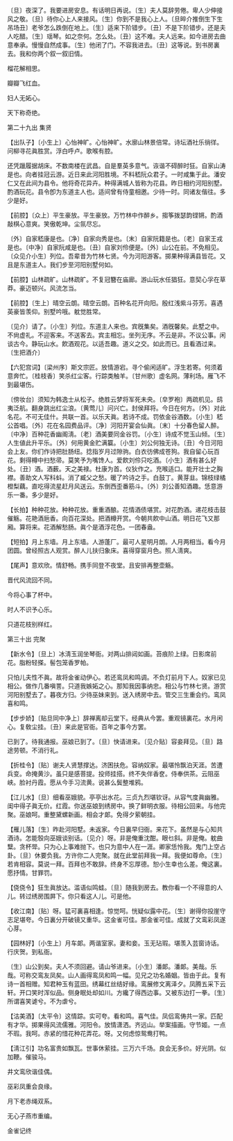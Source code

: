 <!-- { "loadSidebar": true } -->
〔旦〕夜深了。我要进房安息。有话明日再说。〔生〕夫人莫辞劳倦。卑人少伸接风之敬。〔旦〕待你心上人来接风。〔生〕你到不是我心上人。〔旦晬介推倒生下生吊场丑〕老爷怎么跌倒在地上。〔生〕适来下阶错步。〔丑〕不是下阶错步。还是夫人吃醋。〔生〕瑶琴。如之奈何。怎么处。〔丑〕这不难。夫人远来。如今进房去曲意奉承。慢慢自然成事。〔生〕他闭了门。不容我进去。〔丑〕这等说。到书房裏去。我和你两个叙一叙旧情。 

榴花解相思。

瓣瓣飞红血。

妇人无妬心。

天下称奇绝。 

第二十九出
集贤

【出队子】〔小生上〕心怡神旷。心怡神旷。水廓山林景倍常。诗坛酒社乐徜徉。问柳寻花眞胜赏。浮白呼卢。歌喉有腔。

还凭躐履据胡床。不数南楼在武昌。自是羣英多意气。诙谐不碍醉时狂。自家山涛是也。向者挂冠云游。近日来此河阳胜境。不料嵇阮众君子。一时咸集于此。潘安仁又在此间为县令。他将奇花异卉。种得满城人皆称为花县。昨日相约河阳别墅。酌酒玩花。县令卽为东道主人也。适间曾有侍童相邀。少待一时。同诸友偕往。多少是好。 

【前腔】〔众上〕平生豪放。平生豪放。万竹林中作醉乡。搊筝拨瑟韵铿锵。酌酒敲棋心意爽。笑傲乾坤。尘氛尽忘。

〔外〕自家嵇康是也。〔净〕自家向秀是也。〔末〕自家阮籍是也。〔老〕自家王戎是也。〔中净〕自家阮咸是也。〔丑〕自家刘伶便是。〔外〕山公在前。不免相见。〔众见介小生〕列位。吾辈昔为竹林七贤。今为河阳游客。掷果种得满县皆花。又且是东道主人。我们步至河阳别墅何如。 

【前腔】山林疏旷。山林疏旷。不复冠簪在庙廊。游山玩水任猖狂。意契心孚在草莽。豪迈顿兴。风流怎当。

【前腔】〔生上〕晴空云朗。晴空云朗。百种名花开向阳。殷红浅紫斗芬芳。喜遇英豪皆羡仰。别墅吟哦。躭觉胜常。

〔见介〕请了。〔小生〕列位。东道主人来也。宾旣集矣。酒旣馨矣。此墅之中。不尙虚礼。不迎客来。不送客去。宾主相忘。坐列无序。不云是非。不议公事。闲谈古今。静玩山水。飮酒观花。以适吾趣。道义之交。如此而已。且看酒过来。〔生把酒介〕 

【六犯宫词】〔梁州序〕斯文宗匠。放情游宕。寻个偷闲适旷。浮生若寄。何须着意奔忙。〔桂枝香〕笑杀红尘客。行踪类触羊。〔甘州歌〕虚名网。薄利场。雁飞不到最堪伤。

〔傍妆台〕须知为韩逸士从松子。绝胜云梦将军死未央。〔皁罗袍〕两疏机见。鸱夷泛航。翻身跳出红尘浪。〔黄莺儿〕问兴亡。封侯拜将。今日在何方。〔外〕对此名花。不可无佳什。共联一首。以乐天眞。若诗不成。罚依金谷酒数。〔小生〕嵇公首唱。〔外〕花在名园费品评。〔净〕河阳开宴会仙眞。〔末〕十分春色留人醉。〔中净〕百种花香幽阁淸。〔老〕酒美要同金谷罚。〔小生〕诗成不觉玉山倾。〔生〕人生値此升平乐。〔外〕何用黄金贮满籯。〔小生〕刘公何独无诗。〔丑〕今日河阳会上友。你们作诗把肚肠纽。捻指岁月过隙驹。白衣彷佛成苍狗。我自留心玩百花。剩得樽中扫愁帚。莫笑予为嘴馋人。爱飮刘伶只吃酒。〔小生〕酒有甚么好处。〔丑〕酒。酒薮。天之美禄。杜康为首。仪狄作之。充喉适口。能开壮士之胸襟。善助文人写科蚪。消了臧父之愁。暖了吟诗之手。白鼓丁。黄芽韭。锦枝绿橘橙梨藕。直吃得流星赶月风送云。东倒西歪番筋斗。〔外〕刘公善知酒趣。恁意游乐一番。多少是好。 

【长拍】种种花放。种种花放。重重酒酿。花情酒债堪赏。对花酌酒。递花枝击鼓催觞。花艳酒巵香。向百花深处。把酒樽开赏。今朝共飮中山酒。明日花飞又那厢。算将来。花酒解愁肠。眞个是酒浮花色。一团春盎。

【短拍】月上东墙。月上东墙。人游蓬厂。最可人星明月朗。人月两相当。看今月团圆。曾经照古人观赏。醉人儿扶归象床。喜得穿窗月色。照人淸爽。

【尾声】意欢欣。情舒畅。携手同登不夜堂。且安排再整壶觞。

晋代风流回不同。

今将心事了杯中。

时人不识予心乐。

只道花枝别样红。 

第三十出
完聚

【新水令】〔旦上〕冰淸玉润坐琴衙。对两山排闼如画。苔痕阶上绿。日影席前花。脂粉轻搽。髻包笼香罗帕。

只怕儿夫性不眞。故将金雀动伊心。若还鸾凤和鸣调。不负灯前月下人。奴家已见相公。做作几番嗔詈。只道我嫉妬之心。那知我因事纳忠。相公与竹林七贤。游赏河阳别墅去了。暮夜方归。少待巫妹来到。送入绣房中去。管交三生重会约。鸾凤喜和鸣。 

【步步娇】〔贴旦同中净上〕辞禅离却云堂下。经典从今罢。重观镜裏花。水月闲心。复敎尘挂。〔丑〕来此是官衙。百年之事今方罢。

已到了。待我通报。巫娘已到了。〔旦〕快请进来。〔见介贴〕容妾拜见。〔旦〕路途劳顿。不消行礼。 

【折桂令】〔贴〕谢夫人贤慧撑达。济困扶危。容纳奴家。最堪怜飘泊天涯。苦遭兵变。命掩黄沙。虽只是感菩提。投师挂搭。终不失伴香奁。侍奉供茶。云阻巫峡。脸衬丹霞。愿从今手习流黄。说甚么鬓整堆鸦。

【江儿水】〔旦〕细看巫娥貌。亭亭出水花。三贞九烈堪钦讶。从容气度眞幽雅。闺中得子眞无价。红霞。你送巫娘到绣房中。换了鲜明衣服。待相公回来。与他完聚。巫娘呵。重整黛螺新画。相会才郞。免得夕萦朝挂。

【雁儿落】〔生〕昨赴河阳墅。未返家。今日裏早归衙。来花下。虽然是与心知共酒诗。怎能彀向巫娥谈别话。〔见介〕呀。非是俺重沈酣。眼乜斜。非是俺。躭曲糱。贪杯斝。只为心上事难抛下。也只为意中人在一涯。卿家恁怜我。鬼门上空占卦。〔旦〕休要负我。方许你二人完聚。就在此堂前拜我一拜。我便如尊命。〔生〕若肯相容。莫说一拜。百拜也不敢辞。终身不忘厚德。恕小生幸也么差。俺这裏。愿抒情。甘罪罚。

【侥侥令】狂生眞放达。滥语似鸣蛙。〔旦〕随我到房去。教你看一个不得意的人儿。转过绣房围屛下。你只看这人儿。可是他。

【收江南】〔贴〕呀。猛可裏喜相逢。惊觉呵。恍疑似露中花。〔生〕谢得你投崖守志足堪夸。今日裏分开破镜又重华。这金雀可佳。那金雀可佳。成就了文鸾彩凤遂心芽。

【园林好】〔小生上〕月车郞。两谐室家。妻和妾。玉无玷瑕。堪羡入芸窗诗话。行庆贺。到私衙。

〔生〕山公到矣。夫人不须回避。请山爷进来。〔小生〕潘郞。潘郞。美哉。乐哉。可称交鸾友凤矣。山人画得鸾凤和鸣一幅。见兄之功名婚姻。皆由于此。复有诗一首相赠。知君种玉有蓝田。绣幕红丝结好缘。鸾展修文离泽夕。凤腾五采下云轩。开口笑时浑似品。侧身眠处却如川。方纔了得西边事。又被东边打一拳。〔生〕所谓喜笑谑兮。不为虐兮。 

【沽美酒】〔太平令〕这情踪。实可夸。看和鸣。喜气佳。凤侣鸾俦共一家。匹配有才华。掷果得风流儒雅。河阳令。放情潇洒。齐远山。举案描画。守节姬。一点不瑕。我呵。赤紧的惜花种花弄花。呀。又何虑惊鸳鸯打鸭。

【淸江引】功名富贵如飘瓦。世事休萦挂。三万六千场。良会无多价。好光阴。似加鞭。催骏马。

井文鸾欣谐佳偶。

巫彩凤重会良缘。

月下老赤绳双系。

无心子燕市重编。 

金雀记终 
